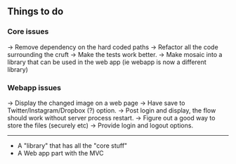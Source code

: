 ## Things to do


### Core issues
-> Remove dependency on the hard coded paths
-> Refactor all the code surrounding the cruft
-> Make the tests work better.
-> Make mosaic into a library that can be used in the web app (ie webapp is now a different library)

### Webapp issues

-> Display the changed image on a web page
-> Have save to Twitter/Instagram/Dropbox (?) option.
-> Post login and display, the flow should work without server process restart.
-> Figure out a good way to store the files (securely etc)
-> Provide login and logout options.


---------
- A "library" that has all the "core stuff"
- A Web app part with the MVC
